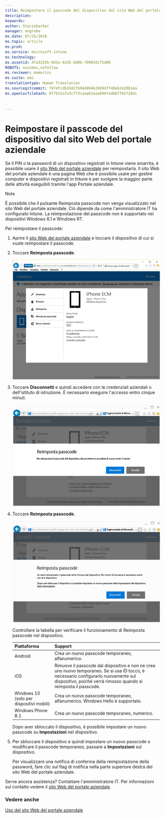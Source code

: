 ```yaml
---
title: Reimpostare il passcode del dispositivo dal sito Web del portale aziendale | Microsoft Intune
description: 
keywords: 
author: Staciebarker
manager: angrobe
ms.date: 07/25/2016
ms.topic: article
ms.prod: 
ms.service: microsoft-intune
ms.technology: 
ms.assetid: 4fa3255b-9d1e-42d5-bd8b-70963dcf2d86
ROBOTS: noindex,nofollow
ms.reviewer: mamoriss
ms.suite: ems
translationtype: Human Translation
ms.sourcegitcommit: fd74fcdb26827b94d894b28d9d7f48e62420b14a
ms.openlocfilehash: 8f7b33a7e3cf73caee62eaa696fed8b7f65f28dc


---
```



# Reimpostare il passcode del dispositivo dal sito Web del portale aziendale

Se il PIN o la password di un dispositivo registrati in Intune viene smarrita, è possibile usare il [sito Web del portale aziendale](http://portal.manage.microsoft.com) per reimpostarla. Il sito Web del portale aziendale è una pagina Web che è possibile usare per gestire computer e dispositivi registrati in Intune e per svolgere la maggior parte delle attività eseguibili tramite l'app Portale aziendale.

> [!NOTE]
> È possibile che il pulsante Reimposta passcode non venga visualizzato nel sito Web del portale aziendale. Ciò dipende da come l'amministratore IT ha configurato Intune. La reimpostazione del passcode non è supportato nei dispositivi Windows 8.1 e Windows RT.

Per reimpostare il passcode:

1.  Aprire il [sito Web del portale aziendale](http://portal.manage.microsoft.com) e toccare il dispositivo di cui si vuole reimpostare il passcode.

2.  Toccare **Reimposta passcode**.

    ![resetp-passcode-option-on-company-portal-website](./media/iwp-screen-with-all-options.png)

3.  Toccare **Disconnetti** e quindi accedere con le credenziali aziendali o dell'istituto di istruzione. È necessario eseguire l'accesso entro cinque minuti.

    ![sign-out-sign-back-in](./media/iwp-2-sign-out.png)

4.  Toccare **Reimposta passcode**.

    ![tap-reset-passcode](./media/iwp-3-tap-reset-passcode-after-signin.png)

    Controllare la tabella per verificare il funzionamento di Reimposta passcode nel dispositivo.

    |Piattaforma|Support|
    |------------|-----------|
    |Android|Crea un nuovo passcode temporaneo, alfanumerico.|
    |iOS|Rimuove il passcode dal dispositivo e non ne crea uno nuovo temporaneo. Se si usa ID tocco, è necessario configurarlo nuovamente sul dispositivo, poiché verrà rimosso quando si reimposta il passcode.|
    |Windows 10 (solo per dispositivi mobili)|Crea un nuovo passcode temporaneo, alfanumerico. Windows Hello è supportato.|
    |Windows Phone 8.1|Crea un nuovo passcode temporaneo, numerico.|
    Dopo aver sbloccato il dispositivo, è possibile impostare un nuovo passcode su **Impostazioni** nel dispositivo.

5.  Per sbloccare il dispositivo e quindi impostare un nuovo passcode o modificare il passcode temporaneo, passare a **Impostazioni** sul dispositivo.

    Per visualizzare una notifica di conferma della reimpostazione della password, fare clic sul flag di notifica nella parte superiore destra del sito Web del portale aziendale.

Serve ancora assistenza? Contattare l'amministratore IT. Per informazioni sul contatto vedere il [sito Web del portale aziendale](http://portal.manage.microsoft.com).

### Vedere anche
[Uso del sito Web del portale aziendale](using-the-intune-company-portal-website.md)



<!--HONumber=Aug16_HO3-->


